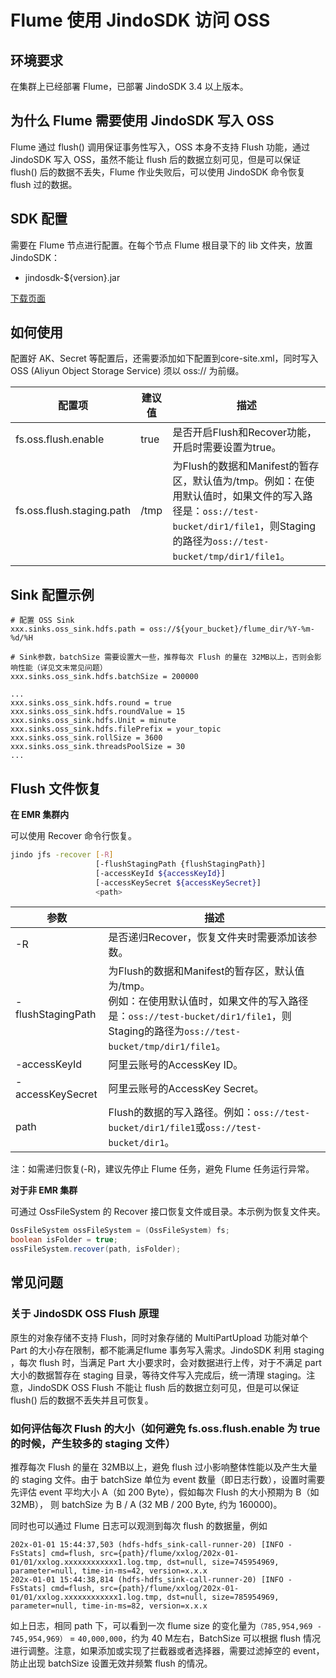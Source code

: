 # Flume 使用 JindoSDK 访问 OSS

## 环境要求

在集群上已经部署 Flume，已部署 JindoSDK 3.4 以上版本。

## 为什么 Flume 需要使用 JindoSDK 写入 OSS

Flume 通过 flush() 调用保证事务性写入，OSS 本身不支持 Flush 功能，通过 JindoSDK 写入 OSS，虽然不能让 flush 后的数据立刻可见，但是可以保证 flush() 后的数据不丢失，Flume 作业失败后，可以使用 JindoSDK 命令恢复 flush 过的数据。

## SDK 配置

需要在 Flume 节点进行配置。在每个节点 Flume 根目录下的 lib 文件夹，放置 JindoSDK：
* jindosdk-${version}.jar

[下载页面](../jindosdk_download.md)

## 如何使用

配置好 AK、Secret 等配置后，还需要添加如下配置到core-site.xml，同时写入 OSS (Aliyun Object Storage Service) 须以 oss:// 为前缀。

| 配置项                          | 建议值 | 描述                                                         |
| ------------------------------- | ------ | ------------------------------------------------------------ |
| fs.oss.flush.enable | true   | 是否开启Flush和Recover功能，开启时需要设置为true。           |
| fs.oss.flush.staging.path | /tmp   | 为Flush的数据和Manifest的暂存区，默认值为/tmp。例如：在使用默认值时，如果文件的写入路径是：`oss://test-bucket/dir1/file1`，则Staging的路径为`oss://test-bucket/tmp/dir1/file1`。 |


## Sink 配置示例

```properties
# 配置 OSS Sink
xxx.sinks.oss_sink.hdfs.path = oss://${your_bucket}/flume_dir/%Y-%m-%d/%H

# Sink参数，batchSize 需要设置大一些，推荐每次 Flush 的量在 32MB以上，否则会影响性能（详见文末常见问题）
xxx.sinks.oss_sink.hdfs.batchSize = 200000

...
xxx.sinks.oss_sink.hdfs.round = true
xxx.sinks.oss_sink.hdfs.roundValue = 15
xxx.sinks.oss_sink.hdfs.Unit = minute
xxx.sinks.oss_sink.hdfs.filePrefix = your_topic
xxx.sinks.oss_sink.rollSize = 3600
xxx.sinks.oss_sink.threadsPoolSize = 30
...

```

## Flush 文件恢复

**在 EMR 集群内**

可以使用 Recover 命令行恢复。

```bash
jindo jfs -recover [-R]
                   [-flushStagingPath {flushStagingPath}]
                   [-accessKeyId ${accessKeyId}]
                   [-accessKeySecret ${accessKeySecret}]
                   <path>
```


| 参数              | 描述                                                         |
| ----------------- | ------------------------------------------------------------ |
| -R                | 是否递归Recover，恢复文件夹时需要添加该参数。                |
| -flushStagingPath | 为Flush的数据和Manifest的暂存区，默认值为/tmp。</br>例如：在使用默认值时，如果文件的写入路径是：`oss://test-bucket/dir1/file1`，则Staging的路径为`oss://test-bucket/tmp/dir1/file1`。 |
| -accessKeyId      | 阿里云账号的AccessKey ID。                                   |
| -accessKeySecret  | 阿里云账号的AccessKey Secret。                               |
| path              | Flush的数据的写入路径。例如：`oss://test-bucket/dir1/file1`或`oss://test-bucket/dir1`。 |

注：如需递归恢复(-R)，建议先停止 Flume 任务，避免 Flume 任务运行异常。

**对于非 EMR 集群**

可通过 OssFileSystem 的 Recover 接口恢复文件或目录。本示例为恢复文件夹。

```java
OssFileSystem ossFileSystem = (OssFileSystem) fs;
boolean isFolder = true;
ossFileSystem.recover(path, isFolder);
```

## 常见问题

### 关于 JindoSDK OSS Flush 原理

原生的对象存储不支持 Flush，同时对象存储的 MultiPartUpload 功能对单个 Part 的大小存在限制，都不能满足flume 事务写入需求。JindoSDK 利用 staging ，每次 flush 时，当满足 Part 大小要求时，会对数据进行上传，对于不满足 part 大小的数据暂存在 staging 目录，等待文件写入完成后，统一清理 staging。注意，JindoSDK OSS Flush 不能让 flush 后的数据立刻可见，但是可以保证 flush() 后的数据不丢失并且可恢复。

### 如何评估每次 Flush 的大小（如何避免 fs.oss.flush.enable 为 true 的时候，产生较多的 staging 文件）

推荐每次 Flush 的量在 32MB以上，避免 flush 过小影响整体性能以及产生大量的 staging 文件。由于 batchSize 单位为 event 数量（即日志行数），设置时需要先评估 event 平均大小 A（如 200 Byte），假如每次 Flush 的大小预期为 B（如 32MB）， 则 batchSize 为 B / A (32 MB / 200 Byte, 约为 160000)。

同时也可以通过 Flume 日志可以观测到每次 flush 的数据量，例如

````
202x-01-01 15:44:37,503 (hdfs-hdfs_sink-call-runner-20) [INFO - FsStats] cmd=flush, src={path}/flume/xxlog/202x-01-01/01/xxlog.xxxxxxxxxxxx1.log.tmp, dst=null, size=745954969, parameter=null, time-in-ms=42, version=x.x.x
202x-01-01 15:44:38,814 (hdfs-hdfs_sink-call-runner-20) [INFO - FsStats] cmd=flush, src={path}/flume/xxlog/202x-01-01/01/xxlog.xxxxxxxxxxxx1.log.tmp, dst=null, size=785954969, parameter=null, time-in-ms=82, version=x.x.x
````

如上日志，相同 path 下，可以看到一次 flume size 的变化量为````（785,954,969 - 745,954,969）```` = ````40,000,000````，约为 40 M左右，BatchSize 可以根据 flush 情况进行调整。注意，如果添加或实现了拦截器或者选择器，需要过滤掉空的 event，防止出现 batchSize 设置无效并频繁 flush 的情况。

